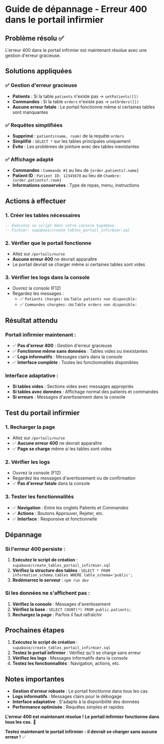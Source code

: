 # Guide de dépannage - Erreur 400 dans le portail infirmier

## Problème résolu ✅

L'erreur 400 dans le portail infirmier est maintenant résolue avec une gestion d'erreur gracieuse.

## Solutions appliquées

### ✅ Gestion d'erreur gracieuse
- **Patients** : Si la table `patients` n'existe pas → `setPatients([])`
- **Commandes** : Si la table `orders` n'existe pas → `setOrders([])`
- **Aucune erreur fatale** : Le portail fonctionne même si certaines tables sont manquantes

### ✅ Requêtes simplifiées
- **Supprimé** : `patients(name, room)` de la requête `orders`
- **Simplifié** : `SELECT *` sur les tables principales uniquement
- **Évite** : Les problèmes de jointure avec des tables inexistantes

### ✅ Affichage adapté
- **Commandes** : `Commande #1` au lieu de `{order.patients?.name}`
- **Patient ID** : `Patient ID: 12345678` au lieu de `Chambre: {order.patients?.room}`
- **Informations conservées** : Type de repas, menu, instructions

## Actions à effectuer

### 1. Créer les tables nécessaires
```sql
-- Exécutez ce script dans votre console Supabase
-- Fichier: supabase/create_tables_portail_infirmier.sql
```

### 2. Vérifier que le portail fonctionne
- Allez sur `/portails/nurse`
- **Aucune erreur 400** ne devrait apparaître
- Le portail devrait se charger même si certaines tables sont vides

### 3. Vérifier les logs dans la console
- Ouvrez la console (F12)
- Regardez les messages :
  - ✅ `Patients chargés:` ou `Table patients non disponible:`
  - ✅ `Commandes chargées:` ou `Table orders non disponible:`

## Résultat attendu

### Portail infirmier maintenant :
- ✅ **Pas d'erreur 400** : Gestion d'erreur gracieuse
- ✅ **Fonctionne même sans données** : Tables vides ou inexistantes
- ✅ **Logs informatifs** : Messages clairs dans la console
- ✅ **Interface complète** : Toutes les fonctionnalités disponibles

### Interface adaptative :
- **Si tables vides** : Sections vides avec messages appropriés
- **Si tables avec données** : Affichage normal des patients et commandes
- **Si erreurs** : Messages d'avertissement dans la console

## Test du portail infirmier

### 1. Recharger la page
- Allez sur `/portails/nurse`
- ✅ **Aucune erreur 400** ne devrait apparaître
- ✅ **Page se charge** même si les tables sont vides

### 2. Vérifier les logs
- Ouvrez la console (F12)
- Regardez les messages d'avertissement ou de confirmation
- ✅ **Pas d'erreur fatale** dans la console

### 3. Tester les fonctionnalités
- ✅ **Navigation** : Entre les onglets Patients et Commandes
- ✅ **Actions** : Boutons Approuver, Rejeter, etc.
- ✅ **Interface** : Responsive et fonctionnelle

## Dépannage

### Si l'erreur 400 persiste :
1. **Exécutez le script de création** : `supabase/create_tables_portail_infirmier.sql`
2. **Vérifiez la structure des tables** : `SELECT * FROM information_schema.tables WHERE table_schema='public';`
3. **Redémarrez le serveur** : `npm run dev`

### Si les données ne s'affichent pas :
1. **Vérifiez la console** : Messages d'avertissement
2. **Vérifiez la base** : `SELECT COUNT(*) FROM public.patients;`
3. **Rechargez la page** : Parfois il faut rafraîchir

## Prochaines étapes

1. **Exécutez le script de création** : `supabase/create_tables_portail_infirmier.sql`
2. **Testez le portail infirmier** : Vérifiez qu'il se charge sans erreur
3. **Vérifiez les logs** : Messages informatifs dans la console
4. **Testez les fonctionnalités** : Navigation, actions, etc.

## Notes importantes

- **Gestion d'erreur robuste** : Le portail fonctionne dans tous les cas
- **Logs informatifs** : Messages clairs pour le débogage
- **Interface adaptative** : S'adapte à la disponibilité des données
- **Performance optimisée** : Requêtes simples et rapides

**L'erreur 400 est maintenant résolue ! Le portail infirmier fonctionne dans tous les cas.** 🎉

**Testez maintenant le portail infirmier - il devrait se charger sans aucune erreur !** ✅







